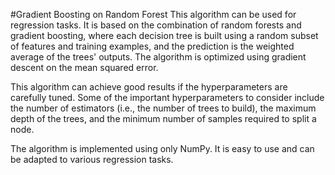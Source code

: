 #Gradient Boosting on Random Forest
This algorithm can be used for regression tasks. It is based on the combination of random forests and gradient boosting, where each decision tree is built using a random subset of features and training examples, and the prediction is the weighted average of the trees' outputs. The algorithm is optimized using gradient descent on the mean squared error.

This algorithm can achieve good results if the hyperparameters are carefully tuned. Some of the important hyperparameters to consider include the number of estimators (i.e., the number of trees to build), the maximum depth of the trees, and the minimum number of samples required to split a node.

The algorithm is implemented using only NumPy. It is easy to use and can be adapted to various regression tasks.
